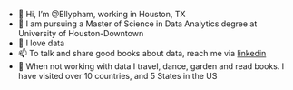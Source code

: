 - 👋 Hi, I’m @Ellypham, working in Houston, TX
- 🌱 I am pursuing a Master of Science in Data Analytics degree at University of Houston-Downtown
- 👀 I love data
- 📫 To talk and share good books about data, reach me via [linkedin](https://www.linkedin.com/in/elly-pham-15018193/)
- 💞️ When not working with data I travel, dance, garden and read books. I have visited over 10 countries, and 5 States in the US
<!---
Ellypham92/Ellypham92 is a ✨ special ✨ repository because its `README.md` (this file) appears on your GitHub profile.
You can click the Preview link to take a look at your changes.
--->
